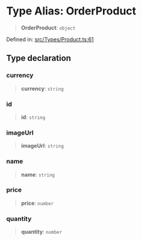 # Type Alias: OrderProduct

> **OrderProduct**: `object`

Defined in: [src/Types/Product.ts:61](https://github.com/Fokusdotid/bail/blob/c004679536d41fcf32da31cecf70d3991dfa31b5/src/Types/Product.ts#L61)

## Type declaration

### currency

> **currency**: `string`

### id

> **id**: `string`

### imageUrl

> **imageUrl**: `string`

### name

> **name**: `string`

### price

> **price**: `number`

### quantity

> **quantity**: `number`
